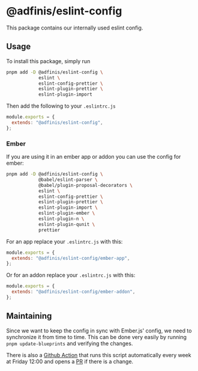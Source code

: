 # @adfinis/eslint-config

This package contains our internally used eslint config.

## Usage

To install this package, simply run

```bash
pnpm add -D @adfinis/eslint-config \
            eslint \
            eslint-config-prettier \
            eslint-plugin-prettier \
            eslint-plugin-import
```

Then add the following to your `.eslintrc.js`

```js
module.exports = {
  extends: "@adfinis/eslint-config",
};
```

### Ember

If you are using it in an ember app or addon you can use the config for
ember:

```bash
pnpm add -D @adfinis/eslint-config \
            @babel/eslint-parser \
            @babel/plugin-proposal-decorators \
            eslint \
            eslint-config-prettier \
            eslint-plugin-prettier \
            eslint-plugin-import \
            eslint-plugin-ember \
            eslint-plugin-n \
            eslint-plugin-qunit \
            prettier
```

For an app replace your `.eslintrc.js` with this:

```js
module.exports = {
  extends: "@adfinis/eslint-config/ember-app",
};
```

Or for an addon replace your `.eslintrc.js` with this:

```js
module.exports = {
  extends: "@adfinis/eslint-config/ember-addon",
};
```

## Maintaining

Since we want to keep the config in sync with Ember.js' config, we need to
synchronize it from time to time. This can be done very easily by running
`pnpm update-blueprints` and verifying the changes.

There is also a [Github Action](https://github.com/adfinis/eslint-config/actions/workflows/update-blueprints.yml)
that runs this script automatically every week at Friday 12:00 and opens a
[PR](https://github.com/adfinis/eslint-config/pulls?q=is%3Aopen+is%3Apr+label%3Aupdate-blueprints)
if there is a change.

